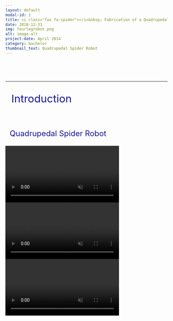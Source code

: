 ```yaml
---
layout: default
modal-id: 1
title: <i class="fas fa-spider"></i>&nbsp; Fabrication of a Quadrupedal Spider Robot
date: 2018-12-31
img: fourlegrobot.png
alt: image-alt
project-date: April 2014
category: bachelor
thumbnail_text: Quadrupedal Spider Robot
---
```




<br><br><br>   


***
<p style="font-size: 33px; color: rgb(25, 22, 150)"><i class="fas fa-glasses"></i>&nbsp; Introduction </p>
<br>
<p style="font-size: 24px; color: rgb(25, 22, 150)"> <i class="fa fa-question-circle" aria-hidden="true"></i>&nbsp; Quadrupedal Spider Robot </p>


<video class="video" autoplay muted controls style="width:70%;">
    <source type="video/mp4" src="img/posting/posting_fourleg_position/success.mp4" >
</video>


<video class="video" autoplay muted controls style="width:70%;">
    <source type="video/mp4" src="img/posting/posting_fourleg_position/failure.mp4" >
</video>



<video class="video" autoplay muted controls style="width:70%;">
    <source type="video/mp4" src="img/posting/posting_fourleg_position/control.mp4" >
</video>